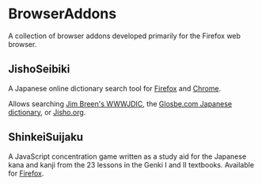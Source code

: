 # BrowserAddons

A collection of browser addons developed primarily for the Firefox web browser.

## JishoSeibiki

A Japanese online dictionary search tool for [Firefox](https://addons.mozilla.org/en-US/firefox/addon/jishoseibiki/) and [Chrome](https://chrome.google.com/webstore/detail/jishoseibiki/ollfjapippgmdcemilicdmnfdeakljgg).

Allows searching [Jim Breen's WWWJDIC](http://nihongo.monash.edu/cgi-bin/wwwjdic), the [Glosbe.com Japanese dictionary](https://glosbe.com/en/ja/), or [Jisho.org](http://jisho.org/).

## ShinkeiSuijaku

A JavaScript concentration game written as a study aid for the Japanese kana and kanji from the 23 lessons in the Genki I and II textbooks.  Available for [Firefox](https://addons.mozilla.org/en-US/firefox/addon/shinkeisuijaku/).
